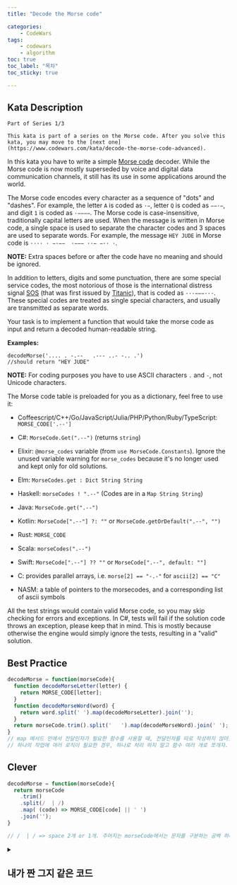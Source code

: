 ```yaml
---
title: "Decode the Morse code"

categories:
    - CodeWars
tags:
    - codewars
    - algorithm
toc: true
toc_label: "목차"
toc_sticky: true

---
```


## Kata Description

```
Part of Series 1/3

This kata is part of a series on the Morse code. After you solve this kata, you may move to the [next one](https://www.codewars.com/kata/decode-the-morse-code-advanced).
```

In this kata you have to write a simple [Morse code](https://en.wikipedia.org/wiki/Morse_code) decoder. While the Morse code is now mostly superseded by voice and digital data communication channels, it still has its use in some applications around the world.

The Morse code encodes every character as a sequence of "dots" and "dashes". For example, the letter `A` is coded as `·−`, letter `Q` is coded as `−−·−`, and digit `1` is coded as `·−−−−`. The Morse code is case-insensitive, traditionally capital letters are used. When the message is written in Morse code, a single space is used to separate the character codes and 3 spaces are used to separate words. For example, the message `HEY JUDE` in Morse code is `···· · −·−−  ·−−− ··− −·· ·`.

**NOTE:** Extra spaces before or after the code have no meaning and should be ignored.

In addition to letters, digits and some punctuation, there are some special service codes, the most notorious of those is the international distress signal [SOS](https://en.wikipedia.org/wiki/SOS) (that was first issued by [Titanic](https://en.wikipedia.org/wiki/RMS_Titanic)), that is coded as `···−−−···`. These special codes are treated as single special characters, and usually are transmitted as separate words.

Your task is to implement a function that would take the morse code as input and return a decoded human-readable string.

**Examples:**

```
decodeMorse('.... . -.--   .--- ..- -.. .')
//should return "HEY JUDE"
```

**NOTE:** For coding purposes you have to use ASCII characters `.` and `-`, not Unicode characters.

The Morse code table is preloaded for you as a dictionary, feel free to use it:

- Coffeescript/C++/Go/JavaScript/Julia/PHP/Python/Ruby/TypeScript: `MORSE_CODE['.--']`
- C#: `MorseCode.Get(".--")` (returns `string`)
- Elixir: `@morse_codes` variable (from `use MorseCode.Constants`). Ignore the unused variable warning for `morse_codes` because it's no longer used and kept only for old solutions.
- Elm: `MorseCodes.get : Dict String String`
- Haskell: `morseCodes ! ".--"` (Codes are in a `Map String String`)
- Java: `MorseCode.get(".--")`
- Kotlin: `MorseCode[".--"] ?: ""` or `MorseCode.getOrDefault(".--", "")`
- Rust: `MORSE_CODE`
- Scala: `morseCodes(".--")`
- Swift: `MorseCode[".--"] ?? ""` or `MorseCode[".--", default: ""]`

- C: provides parallel arrays, i.e. `morse[2] == "-.-"` for `ascii[2] == "C"`

- NASM: a table of pointers to the morsecodes, and a corresponding list of ascii symbols

All the test strings would contain valid Morse code, so you may skip checking for errors and exceptions. In C#, tests will fail if the solution code throws an exception, please keep that in mind. This is mostly because otherwise the engine would simply ignore the tests, resulting in a "valid" solution.

## Best Practice

```javascript
decodeMorse = function(morseCode){
  function decodeMorseLetter(letter) {
    return MORSE_CODE[letter];
  }
  function decodeMorseWord(word) {
    return word.split(' ').map(decodeMorseLetter).join('');
  }
  return morseCode.trim().split('   ').map(decodeMorseWord).join(' ');
}
// map 메서드 안에서 전달인자가 필요한 함수를 사용할 때, 전달인자를 따로 작성하지 않아도 되네.
// 하나의 작업에 여러 로직이 필요한 경우, 하나로 처리 하지 말고 함수 여러 개로 쪼개자. 
```

## Clever

```javascript
decodeMorse = function(morseCode){
  return morseCode
    .trim()
    .split(/  | /)
    .map( (code) => MORSE_CODE[code] || ' ')
    .join('');
}

// /  | / => space 2개 or 1개. 주어지는 morseCode에서는 문자를 구분하는 공백 하나와 단위를 구분하는 공백 3개로 이루어져있는데, space 3개짜리를 2개로 split하게 되면 '' 하나로 분리된다. 이걸 이용해서 5번째 라인의 map 메서드에서 MORSE_CODE[code] || ' ')로 space3개 짜리를 space 1개짜리로 치환하게 되는 것. 처음엔 왜 2개 1개로 쪼갰나 의문이 들었는데, split에 대해서 정확하게 알고 있지 않아서 였다.
```

<details>
    <summary>
        <h2>내가 짠 그지 같은 코드</h2>
    </summary>
    <div markdown="1">
심히 부끄럽지만 남겨놓는다..
<pre>
decodeMorse = function(morseCode){
  let reg = /^\s{0,}/g
  return morseCode.replace(reg,'').split('   ').map(x => x.split(' ').map(y => MORSE_CODE[y]).join('')).join(' ')
}
==============================================================================
** 처음에 NOTE를 제대로 안보고 처리했다가 예상 : [E, E], 결과 : [ E, E] .... 
** trim()은 앞 뒤만 처리한다... 왜 다 없애는걸로 생각했었을까. 굳이 정규표현식으로 replace를 사용하지 않아도 되었던 것.
** 이 전 kata에서 사람들이 map을 활용하는걸 봐서, 이번 kata에서 가능하다면 map으로 해결해보자 했는데.. 그 목적은 달성..
decodeMorse = function(morseCode){
  return morseCode.trim()
         .split('   ')
         .map(x => x.split(' ')
         .map(y => MORSE_CODE[y])
         .join('')).join(' ')
}
</pre>
    </div>
</details>







